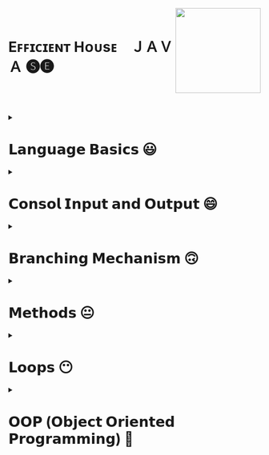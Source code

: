 <!-- THIS IS HEADER-->

**<div align="left"></div>** 

<img align="right" width="170" height="170" src="https://r.resimlink.com/p1b7w2.gif"/>

</br>

<div><h1 align="left">Eꜰꜰɪᴄɪᴇɴᴛ Hᴏᴜsᴇ⠀  ＪＡＶＡ 🅢🅔</h1></div>

### <h3 align="left"></h3> </br> </br> </br>

<!-- THIS IS HEADER END.-->




<!--########################################################################################################################-->
<!-- JAVA LANGUAGE BASİCS -->

<details>
     <summary align="left"> <h1>𝗟𝗮𝗻𝗴𝘂𝗮𝗴𝗲 𝗕𝗮𝘀𝗶𝗰𝘀 😃</h1></summary>
 
 ---

<!-- JAVA LANGUAGE BASİCS TUTORİALS -->     
     
<details>
     <summary> <h3>Language Basics Tutorials</h3></summary></br>
     
|𝗧𝘂𝘁𝗼𝗿𝗶𝗮𝗹𝘀 📚|
|--------|      
|[THIS IS SPACE](https://github.com/erenuygur/EfficientHouseJava/tree/main/src/lessons/languagebasics)|[Language Basics Tutorials](https://github.com/erenuygur/EfficientHouseJava/blob/main/src/lessons/languagebasics/PrimitiveTypes.java#L1)

</details>     

<!-- JAVA LANGUAGE BASİCS TUTORİALS END --> 
     
     
<details>
     <summary> <h3>Primitive Types</h3></summary>
  
<h5>

|𝙳𝚊𝚝𝚊 𝚁𝚊𝚗𝚐𝚎 📅|
|-----------|
|23.09.2022 ➖ 25.09.2022|

</h5>

|𝗧𝗼𝗽𝗶𝗰|𝗟𝗲𝘀𝘀𝗼𝗻'𝘀 𝗖𝗼𝗱𝗲𝘀|
|---------|-------------|      
[Primitive Types](https://github.com/erenuygur/EfficientHouseJava/tree/main/src/lessons/languagebasics)|[Lesson 1](https://github.com/erenuygur/EfficientHouseJava/blob/main/src/lessons/languagebasics/PrimitiveTypes.java#L1)

</details>


<details>
     <summary> <h3>Operators</h3></summary>

<h5>

|𝙳𝚊𝚝𝚊 𝚁𝚊𝚗𝚐𝚎 📅|
|-----------|
|01.10.2022 ➖ 02.10.2022|

</h5>

|𝗧𝗼𝗽𝗶𝗰|𝗟𝗲𝘀𝘀𝗼𝗻'𝘀 𝗖𝗼𝗱𝗲𝘀|      
|---------|-------------|    
[Operators](https://github.com/erenuygur/EfficientHouseJava/tree/main/src/lessons/languagebasics)|[Lesson 2](https://github.com/erenuygur/EfficientHouseJava/blob/main/src/lessons/languagebasics/Operators.java#L1) 

</br></br>


<h5>

|𝙳𝚊𝚝𝚊 𝚁𝚊𝚗𝚐𝚎 📅|
|-----------|
|08.10.2022 ➖ 09.10.2022|

</h5>

|𝗧𝗼𝗽𝗶𝗰|𝗟𝗲𝘀𝘀𝗼𝗻'𝘀 𝗖𝗼𝗱𝗲𝘀|      
|---------|-------------|    
[And Operators](https://github.com/erenuygur/EfficientHouseJava/tree/main/src/lessons/languagebasics)|[Lesson 3](https://github.com/erenuygur/EfficientHouseJava/blob/main/src/lessons/languagebasics/AndOperators.java#L1) 
[Or Operators](https://github.com/erenuygur/EfficientHouseJava/tree/main/src/lessons/languagebasics)|[Lesson 4](https://github.com/erenuygur/EfficientHouseJava/blob/main/src/lessons/languagebasics/OrOperators.java#L1) 

</br></br>


<h5>

|𝙳𝚊𝚝𝚊 𝚁𝚊𝚗𝚐𝚎 📅|
|-----------|
|15.10.2022 ➖ 16.10.2022|

</h5>

|𝗧𝗼𝗽𝗶𝗰|𝗟𝗲𝘀𝘀𝗼𝗻'𝘀 𝗖𝗼𝗱𝗲𝘀|      
|---------|-------------|  
[Ternary Operator](https://github.com/erenuygur/EfficientHouseJava/tree/main/src/lessons/languagebasics)|[Lesson 5](https://github.com/erenuygur/EfficientHouseJava/blob/main/src/lessons/languagebasics/TernaryOperator.java#L1)
     
     
<details>
     <summary> <h4>Operators Examples</h4></summary>
  
<h5>  
  
|𝙳𝚊𝚝𝚊 𝚁𝚊𝚗𝚐𝚎 📅|
|-----------| 
|01.10.2022 ➖ 16.10.2022|

</h5>

|𝗘𝘅𝗮𝗺𝗽𝗹𝗲𝘀 👨‍💻|    
|--------|   
[Example **- Ⅰ**](https://github.com/erenuygur/EfficientHouseJava/blob/main/src/lessons/languagebasics/OperatorsExample.java#L1)
     
</details>

</details>

     
<details>
     <summary> <h3>Expression and Assigment</h3></summary>

<h5>

|𝙳𝚊𝚝𝚊 𝚁𝚊𝚗𝚐𝚎 📅|
|-----------|
|22.10.2022 ➖ 23.10.2022|

</h5>

|𝗧𝗼𝗽𝗶𝗰|𝗟𝗲𝘀𝘀𝗼𝗻'𝘀 𝗖𝗼𝗱𝗲𝘀|     
|---------|-------------|      
[Expression and Assigment](https://github.com/erenuygur/EfficientHouseJava/tree/main/src/lessons/languagebasics)|[Lesson 6](https://github.com/erenuygur/EfficientHouseJava/blob/main/src/lessons/languagebasics/ExpressionsAndAssignment.java#L1)
     
</details>
     
---
     
</details>

<!--########################################################################################################################-->
<!-- JAVA LANGUAGE BASİCS END -->






<!--########################################################################################################################-->
<!-- JAVA CONSOL İNPUT OUTPUT -->

<details>
     <summary align="left"> <h1>𝗖𝗼𝗻𝘀𝗼𝗹 𝗜𝗻𝗽𝘂𝘁 𝗮𝗻𝗱 𝗢𝘂𝘁𝗽𝘂𝘁 😄</h1></summary>

---     

<!-- JAVA CONSOL İNPUT OUTPUT TUTORİALS -->       
     
<details>
     <summary> <h3>Consol Input and Output Tutorials</h3></summary>
   
|𝗧𝘂𝘁𝗼𝗿𝗶𝗮𝗹𝘀 📚|
|--------|      
|[THIS IS SPACE](https://github.com/erenuygur/EfficientHouseJava/tree/main/src/lessons/languagebasics)|[Consol Input and Output Tutorials](https://github.com/erenuygur/EfficientHouseJava/blob/main/src/lessons/languagebasics/PrimitiveTypes.java#L1)

</details>      

<!-- JAVA CONSOL İNPUT OUTPUT TUTORİALS END -->       
     
     
<details>
     <summary> <h3>String</h3></summary>

<h5>

|𝙳𝚊𝚝𝚊 𝚁𝚊𝚗𝚐𝚎 📅|
|-----------|
|29.10.2022 ➖ 30.10.2022|

</h5>

|𝗧𝗼𝗽𝗶𝗰|𝗟𝗲𝘀𝘀𝗼𝗻'𝘀 𝗖𝗼𝗱𝗲𝘀|
|---------|-------------|      
[String Class](https://github.com/erenuygur/EfficientHouseJava/tree/main/src/lessons/consolio)|[Lesson 7](https://github.com/erenuygur/EfficientHouseJava/blob/main/src/lessons/consolio/stringintro/StringClass.java#L1)
     
     
<details>
     <summary> <h3>String Methods</h3></summary>

<h5>

|𝙳𝚊𝚝𝚊 𝚁𝚊𝚗𝚐𝚎 📅|
|-----------|
|05.11.2022 ➖ 06.11.2022|

</h5>

|𝗧𝗼𝗽𝗶𝗰|𝗟𝗲𝘀𝘀𝗼𝗻'𝘀 𝗖𝗼𝗱𝗲𝘀|
|---------|-------------|       
[CharAt](https://github.com/erenuygur/EfficientHouseJava/tree/main/src/lessons/consolio)|[Lesson 8](https://github.com/erenuygur/EfficientHouseJava/blob/main/src/lessons/consolio/stringintro/ChartAt.java#L1)     
[CompareTo](https://github.com/erenuygur/EfficientHouseJava/tree/main/src/lessons/consolio)|[Lesson 9](https://github.com/erenuygur/EfficientHouseJava/blob/main/src/lessons/consolio/stringintro/CompareTo.java#L1)       
[Equals](https://github.com/erenuygur/EfficientHouseJava/tree/main/src/lessons/consolio)|[Lesson 10](https://github.com/erenuygur/EfficientHouseJava/blob/main/src/lessons/consolio/stringintro/Equals.java#L1)       
[Immutable](https://github.com/erenuygur/EfficientHouseJava/tree/main/src/lessons/consolio)|[Lesson 11](https://github.com/erenuygur/EfficientHouseJava/blob/main/src/lessons/consolio/stringintro/Immutable.java#L1)       
[IndexOf](https://github.com/erenuygur/EfficientHouseJava/tree/main/src/lessons/consolio)|[Lesson 12](https://github.com/erenuygur/EfficientHouseJava/blob/main/src/lessons/consolio/stringintro/IndexOf.java#L1)       
[Length](https://github.com/erenuygur/EfficientHouseJava/tree/main/src/lessons/consolio)|[Lesson 13](https://github.com/erenuygur/EfficientHouseJava/blob/main/src/lessons/consolio/stringintro/Length.java#L1)       
[SubString](https://github.com/erenuygur/EfficientHouseJava/tree/main/src/lessons/consolio)|[Lesson 14](https://github.com/erenuygur/EfficientHouseJava/blob/main/src/lessons/consolio/stringintro/SubString.java#L1)     
[Trim](https://github.com/erenuygur/EfficientHouseJava/tree/main/src/lessons/consolio)|[Lesson 15](https://github.com/erenuygur/EfficientHouseJava/blob/main/src/lessons/consolio/stringintro/Trim.java#L1)       
[UpperLowerCase](https://github.com/erenuygur/EfficientHouseJava/tree/main/src/lessons/consolio)|[Lesson 16](https://github.com/erenuygur/EfficientHouseJava/blob/main/src/lessons/consolio/stringintro/UpperLower.java#L1)
           
</details>
     
</details>

     
<details>
     <summary> <h3>Print Methods</h3></summary>

<h5>
   
|𝙳𝚊𝚝𝚊 𝚁𝚊𝚗𝚐𝚎 📅|
|-----------|
|05.11.2022 ➖ 06.11.2022|

</h5>

|𝗧𝗼𝗽𝗶𝗰|𝗟𝗲𝘀𝘀𝗼𝗻'𝘀 𝗖𝗼𝗱𝗲𝘀|
|---------|-------------|      
[Print Methods](https://github.com/erenuygur/EfficientHouseJava/tree/main/src/lessons/consolio)|[Lesson 17](https://github.com/erenuygur/EfficientHouseJava/blob/main/src/lessons/consolio/PrintMethods.java#L1) 

</details>

     
<details>
     <summary> <h3>Scanner Class</h3></summary>

<h5>

|𝙳𝚊𝚝𝚊 𝚁𝚊𝚗𝚐𝚎 📅|
|-----------|
|12.11.2022 ➖ 13.11.2022|

</h5> 
 
|𝗧𝗼𝗽𝗶𝗰|𝗟𝗲𝘀𝘀𝗼𝗻'𝘀 𝗖𝗼𝗱𝗲𝘀|
|---------|-------------|      
[Scanner Class](https://github.com/erenuygur/EfficientHouseJava/tree/main/src/lessons/consolio)|[Lesson 18](https://github.com/erenuygur/EfficientHouseJava/blob/main/src/lessons/consolio/ScannerClass.java#L1) 

     
<details>
     <summary> <h4>Scanner Examples</h4></summary>

<h5>

|𝙳𝚊𝚝𝚊 𝚁𝚊𝚗𝚐𝚎 📅|
|-----------|
|12.11.2022 ➖ 13.11.2022|

</h5>

|𝗘𝘅𝗮𝗺𝗽𝗹𝗲𝘀 👨‍💻|    
|---------|    
[Example **- Ⅰ**](https://github.com/erenuygur/EfficientHouseJava/blob/main/src/lessons/consolio/ScannerExamples.java#L1)

</details>     

</details>

---     
     
</details>

<!--########################################################################################################################-->
<!-- JAVA CONSOL İNPUT OUTPUT END -->






<!--########################################################################################################################-->
<!-- JAVA BRANCHING MECHANISM -->

<details>
     <summary align="left"> <h1>𝗕𝗿𝗮𝗻𝗰𝗵𝗶𝗻𝗴 𝗠𝗲𝗰𝗵𝗮𝗻𝗶𝘀𝗺 🙃</h1></summary>

---     
   
<!-- JAVA BRANCHİNG MECHANİSM TUTORİALS -->       
     
<details>
     <summary> <h3>Branching Mechanism Tutorials</h3></summary>
   
|𝗧𝘂𝘁𝗼𝗿𝗶𝗮𝗹𝘀 📚|
|-------------|      
[THIS IS SPACE](https://github.com/erenuygur/EfficientHouseJava/tree/main/src/lessons/languagebasics)|[Branching Mechanism Tutorials](https://github.com/erenuygur/EfficientHouseJava/blob/main/src/lessons/languagebasics/PrimitiveTypes.java#L1)

</details>
     
<!-- JAVA BRANCHİNG MECHANİSM TUTORİALS END -->       
 
     
<details>
     <summary> <h3>If - Else</h3></summary>   

<h5>

|𝙳𝚊𝚝𝚊 𝚁𝚊𝚗𝚐𝚎 📅| 
|-----------|     
|19.11.2022 ➖ 20.11.2022|     

</h5>

|𝗧𝗼𝗽𝗶𝗰|𝗟𝗲𝘀𝘀𝗼𝗻'𝘀 𝗖𝗼𝗱𝗲𝘀|
|---------|-------------|      
[If - Else](https://github.com/erenuygur/EfficientHouseJava/tree/main/src/lessons/flowcontrol)|[Lesson 19](https://github.com/erenuygur/EfficientHouseJava/blob/main/src/lessons/flowcontrol/ifelse/IfElse.java#L1)        
     
<details>
     <summary> <h4>If - Else Examples</h4></summary>
     
<h5>

|𝙳𝚊𝚝𝚊 𝚁𝚊𝚗𝚐𝚎 📅|
|-----------|
|19.11.2022 ➖ 20.11.2022|

</h5>

|𝗘𝘅𝗮𝗺𝗽𝗹𝗲𝘀 👨‍💻|    
|---------|    
[Example **- Ⅰ**](https://github.com/erenuygur/EfficientHouseJava/blob/main/src/lessons/flowcontrol/ifelse/IfElseExample.java#L1)
[Example **- Ⅱ**](https://github.com/erenuygur/EfficientHouseJava/blob/main/src/lessons/flowcontrol/ifelse/IfElseExample2.java#L1)
[Example **- Ⅲ**](https://github.com/erenuygur/EfficientHouseJava/blob/main/src/lessons/flowcontrol/ifelse/IfElseExample3.java#L1)
[Example **- Ⅳ**](https://github.com/erenuygur/EfficientHouseJava/blob/main/src/lessons/flowcontrol/ifelse/IfElseExample4.java#L1)

</details>

<details>
     <summary> <h3>Boolean Expressions</h3></summary>     

<h5>

|𝙳𝚊𝚝𝚊 𝚁𝚊𝚗𝚐𝚎 📅|
|-----------|
|19.11.2022 ➖ 20.11.2022|

</h5>

|𝗧𝗼𝗽𝗶𝗰|𝗟𝗲𝘀𝘀𝗼𝗻'𝘀 𝗖𝗼𝗱𝗲𝘀|
|---------|-------------|      
[Boolean Expressions](https://github.com/erenuygur/EfficientHouseJava/tree/main/src/lessons/flowcontrol)|[Lesson 20](https://github.com/erenuygur/EfficientHouseJava/blob/main/src/lessons/flowcontrol/ifelse/BooleanExpressions.java#L1)         
          
</details> 
             
</details>   

     
<details>
     <summary> <h3>Switch - Case</h3></summary>

<h5>

|𝙳𝚊𝚝𝚊 𝚁𝚊𝚗𝚐𝚎 📅|
|------------|
|26.11.2022 ➖ 27.11.2022|

</h5>

|𝗧𝗼𝗽𝗶𝗰|𝗟𝗲𝘀𝘀𝗼𝗻'𝘀 𝗖𝗼𝗱𝗲𝘀|
|---------|-------------|      
[Switch - Case](https://github.com/erenuygur/EfficientHouseJava/tree/main/src/lessons/flowcontrol)|[Lesson 21](https://github.com/erenuygur/EfficientHouseJava/blob/main/src/lessons/flowcontrol/switchcase/SwitchIntro.java#L1)              

<details>
     <summary> <h4>Switch - Case Examples</h4></summary>

<h5>

|𝙳𝚊𝚝𝚊 𝚁𝚊𝚗𝚐𝚎 📅|
|-----------|
|26.11.2022 ➖ 27.11.2022|

</h5>

|𝗘𝘅𝗮𝗺𝗽𝗹𝗲𝘀 👨‍💻|    
|---------|    
[Example **- Ⅰ**](https://github.com/erenuygur/EfficientHouseJava/blob/main/src/lessons/flowcontrol/switchcase/SwitchExample.java#L1)
[Example **- Ⅱ**](https://github.com/erenuygur/EfficientHouseJava/blob/main/src/lessons/flowcontrol/switchcase/SwitchExample2.java#L1)
[Example **- Ⅲ**](https://github.com/erenuygur/EfficientHouseJava/blob/main/src/lessons/flowcontrol/switchcase/MenuApp.java#L1)
[Example **- Ⅳ**](https://github.com/erenuygur/EfficientHouseJava/blob/main/src/lessons/flowcontrol/switchcase/LeapYear.java#L1)     

</details>
     
</details>

---
     
</details>

<!--########################################################################################################################-->
<!-- JAVA BRANCHING MECHANISM END -->





<!--########################################################################################################################-->
<!--JAVA METHODS -->

<details>
     <summary align="left"> <h1>𝗠𝗲𝘁𝗵𝗼𝗱𝘀 😐</h1></summary>

---
     
<!-- JAVA METHODS TUTORİALS -->

<details>
     <summary> <h3>Methods Tutorials</h3></summary>
   
|𝗧𝘂𝘁𝗼𝗿𝗶𝗮𝗹𝘀 📚|
|-------------|      
[THIS IS SPACE](https://github.com/erenuygur/EfficientHouseJava/tree/main/src/lessons/languagebasics)|[Methods Tutorials](https://github.com/erenuygur/EfficientHouseJava/blob/main/src/lessons/languagebasics/PrimitiveTypes.java#L1)

</details>     

<!-- JAVA METHODS TUTORİALS END -->      
     
     
<details>
     <summary> <h3>Methods</h3></summary>

<h5>

|𝙳𝚊𝚝𝚊 𝚁𝚊𝚗𝚐𝚎 📅|
|-----------|
|03.12.2022 ➖ 04.12.2022|

</h5>

|𝗧𝗼𝗽𝗶𝗰|𝗟𝗲𝘀𝘀𝗼𝗻'𝘀 𝗖𝗼𝗱𝗲𝘀|
|---------|-------------|      
[Methods Intro](https://github.com/erenuygur/EfficientHouseJava/tree/main/src/lessons/methods)|[Lesson 22](https://github.com/erenuygur/EfficientHouseJava/blob/main/src/lessons/methods/MethodIntro.java#L1)                    

<details>
     <summary> <h4>Methods Examples</h4></summary>

<h5>

|𝙳𝚊𝚝𝚊 𝚁𝚊𝚗𝚐𝚎 📅|
|-----------|
|03.12.2022 ➖ 04.12.2022|

</h5>

|𝗘𝘅𝗮𝗺𝗽𝗹𝗲𝘀 👨‍💻|    
|---------|    
[Example **- Ⅰ**](https://github.com/erenuygur/EfficientHouseJava/blob/main/src/lessons/methods/MethodIntroExample.java#L1)
     
</details>     
     
</details>

     
<details>
     <summary> <h3>Method Calling</h3></summary>
 
<h5> 
 
|𝙳𝚊𝚝𝚊 𝚁𝚊𝚗𝚐𝚎 📅|
|-----------|
|03.12.2022 ➖ 04.12.2022|

</h5>

|𝗧𝗼𝗽𝗶𝗰|𝗟𝗲𝘀𝘀𝗼𝗻'𝘀 𝗖𝗼𝗱𝗲𝘀|
|---------|-------------|      
[Method Calling](https://github.com/erenuygur/EfficientHouseJava/tree/main/src/lessons/methods)|[Lesson 23](https://github.com/erenuygur/EfficientHouseJava/blob/main/src/lessons/methods/MethodCalling.java#L1)                  
     
</details>
    
     
<details>
     <summary> <h3>Method with Parameters</h3></summary>
 
<h5> 
 
|𝙳𝚊𝚝𝚊 𝚁𝚊𝚗𝚐𝚎 📅| 
|-----------|
|03.12.2022 ➖ 04.12.2022|

</h5>
 
|𝗧𝗼𝗽𝗶𝗰|𝗟𝗲𝘀𝘀𝗼𝗻'𝘀 𝗖𝗼𝗱𝗲𝘀|
|---------|-------------|      
[Method with Parameters](https://github.com/erenuygur/EfficientHouseJava/tree/main/src/lessons/methods)|[Lesson 24](https://github.com/erenuygur/EfficientHouseJava/blob/main/src/lessons/methods/MethodsWithParameters.java#L1)                  
     
</details>       
     
     
<details>
     <summary> <h3>Void Type Methods</h3></summary>

<h5>

|𝙳𝚊𝚝𝚊 𝚁𝚊𝚗𝚐𝚎 📅|
|-----------|
|03.12.2022 ➖ 04.12.2022|

</h5>

|𝗧𝗼𝗽𝗶𝗰|𝗟𝗲𝘀𝘀𝗼𝗻'𝘀 𝗖𝗼𝗱𝗲𝘀|
|---------|-------------|      
[Void Type Methods](https://github.com/erenuygur/EfficientHouseJava/tree/main/src/lessons/methods)|[Lesson 25](https://github.com/erenuygur/EfficientHouseJava/blob/main/src/lessons/methods/VoidTypeMethods.java#L1)                  
     
</details>  
     

<details>
     <summary> <h3>Return Type Methods</h3></summary>

<h5>

|𝙳𝚊𝚝𝚊 𝚁𝚊𝚗𝚐𝚎 📅|
|-----------|
|10.12.2022 ➖ 11.12.2022|

</h5>

|𝗧𝗼𝗽𝗶𝗰|𝗟𝗲𝘀𝘀𝗼𝗻'𝘀 𝗖𝗼𝗱𝗲𝘀|
|---------|-------------|      
[Return Type Methods](https://github.com/erenuygur/EfficientHouseJava/tree/main/src/lessons/methods)|[Lesson 26](https://github.com/erenuygur/EfficientHouseJava/blob/main/src/lessons/methods/ReturnTypeMethods.java#L1)                  
     
</details>      
   

<details>
     <summary> <h3>Methods Overloading</h3></summary>

<h5>

|𝙳𝚊𝚝𝚊 𝚁𝚊𝚗𝚐𝚎 📅|
|-----------|
|18.02.2023 ➖ 19.02.2023|

</h5>

|𝗧𝗼𝗽𝗶𝗰|𝗟𝗲𝘀𝘀𝗼𝗻'𝘀 𝗖𝗼𝗱𝗲𝘀|
|---------|-------------|      
[Methods Overloading](https://github.com/erenuygur/EfficientHouseJava/tree/main/src/lessons/methods)|[Lesson 27](https://github.com/erenuygur/EfficientHouseJava/blob/main/src/lessons/methods/methodoverloading/MethodOverloading.java#L1)                  

<details>
     <summary> <h4>Methods Overloading Examples</h4></summary>

<h5>

|𝙳𝚊𝚝𝚊 𝚁𝚊𝚗𝚐𝚎 📅|
|-----------|
|25.02.2023 ➖ 26.02.2023|

</h5>

|𝗘𝘅𝗮𝗺𝗽𝗹𝗲𝘀 👨‍💻|    
|---------|    
[Example **- Ⅰ**](https://github.com/erenuygur/EfficientHouseJava/blob/main/src/lessons/methods/methodoverloading/Example1.java#L1)
[Example **- Ⅱ**](https://github.com/erenuygur/EfficientHouseJava/blob/main/src/lessons/methods/methodoverloading/Example2.java#L1)     
     
</details>     
          
     
</details>      

---     
     
</details>

</details>

<!--########################################################################################################################-->
<!--JAVA METHODS END -->






<!--########################################################################################################################-->
<!--JAVA FOR - WHİLE - DO WHİLE LOOPS -->  

<details>
     <summary align="left"> <h1>𝗟𝗼𝗼𝗽𝘀 😶</h1></summary>

---
     
<!-- JAVA LOOPS TUTORİALS -->

<details>
     <summary> <h3>Loops Tutorials</h3></summary>
   
|𝗧𝘂𝘁𝗼𝗿𝗶𝗮𝗹𝘀 📚|
|------------|      
[THIS IS SPACE](https://github.com/erenuygur/EfficientHouseJava/tree/main/src/lessons/languagebasics)|[Loops Tutorials](https://github.com/erenuygur/EfficientHouseJava/blob/main/src/lessons/languagebasics/PrimitiveTypes.java#L1)

</details>     

<!-- JAVA LOOPS TUTORİALS END --> 
     
     
<details>
     <summary> <h3>For</h3></summary>
     
<h5> 

|𝙳𝚊𝚝𝚊 𝚁𝚊𝚗𝚐𝚎 📅|
|-----------|
|17.12.2022 ➖ 18.12.2022|

</h5>

|𝗧𝗼𝗽𝗶𝗰|𝗟𝗲𝘀𝘀𝗼𝗻'𝘀 𝗖𝗼𝗱𝗲𝘀|
|---------|-------------|      
[For Intro](https://github.com/erenuygur/EfficientHouseJava/tree/main/src/lessons/loops)|[Lesson 28](https://github.com/erenuygur/EfficientHouseJava/blob/main/src/lessons/loops/forloops/ForIntro.java#L1)     


<details>
     <summary> <h4>For Examples</h4></summary>
     
<h5>

|𝙳𝚊𝚝𝚊 𝚁𝚊𝚗𝚐𝚎 📅|
|-----------|    
|17.12.2022 ➖ 28.12.2022|

</h5>

|𝗘𝘅𝗮𝗺𝗽𝗹𝗲𝘀 👨‍💻|    
|---------|    
[Example **- Ⅰ**](https://github.com/erenuygur/EfficientHouseJava/blob/main/src/lessons/loops/forloops/ForExample1.java#L1)
[Example **- Ⅱ**](https://github.com/erenuygur/EfficientHouseJava/blob/main/src/lessons/loops/forloops/ForExample2.java#L1)
[Example **- Ⅲ**](https://github.com/erenuygur/EfficientHouseJava/blob/main/src/lessons/loops/forloops/ForExample3.java#L1)
[Example **- Ⅳ**](https://github.com/erenuygur/EfficientHouseJava/blob/main/src/lessons/loops/forloops/ForExample4.java#L1)
[Example **- Ⅴ**](https://github.com/erenuygur/EfficientHouseJava/blob/main/src/lessons/loops/forloops/ForExample5.java#L1)
[Example **- Ⅵ**](https://github.com/erenuygur/EfficientHouseJava/blob/main/src/lessons/loops/forloops/ForExample6.java#L1)
[Example **- Ⅶ**](https://github.com/erenuygur/EfficientHouseJava/blob/main/src/lessons/loops/forloops/ForExample7.java#L1)
[Example **- Ⅷ**](https://github.com/erenuygur/EfficientHouseJava/blob/main/src/lessons/loops/forloops/ForExample8.java#L1)   
[Example **- Ⅸ**](https://github.com/erenuygur/EfficientHouseJava/blob/main/src/lessons/loops/forloops/ForExample9.java#L1)  

</details>
     
</details>
     
     
<details>
     <summary> <h3>While</h3></summary>

<h5>

|𝙳𝚊𝚝𝚊 𝚁𝚊𝚗𝚐𝚎 📅|
|-----------|
|24.12.2022 ➖ 25.12.2022|

</h5>

|𝗧𝗼𝗽𝗶𝗰|𝗟𝗲𝘀𝘀𝗼𝗻'𝘀 𝗖𝗼𝗱𝗲𝘀|
|---------|-------------|      
[While Intro](https://github.com/erenuygur/EfficientHouseJava/tree/main/src/lessons/loops)|[Lesson 29](https://github.com/erenuygur/EfficientHouseJava/blob/main/src/lessons/loops/whileloops/WhileIntro.java#L1)     
    

<details>
     <summary> <h4>While Examples</h4></summary>

<h5>

|𝙳𝚊𝚝𝚊 𝚁𝚊𝚗𝚐𝚎 📅|
|-----------|
|24.12.2022 ➖ 25.12.2022|

</h5>

|𝗘𝘅𝗮𝗺𝗽𝗹𝗲𝘀 👨‍💻|    
|---------|    
[Example **- Ⅰ**](https://github.com/erenuygur/EfficientHouseJava/blob/main/src/lessons/loops/whileloops/WhileExample.java#L1)
[Example **- Ⅱ**](https://github.com/erenuygur/EfficientHouseJava/blob/main/src/lessons/loops/whileloops/WhileExample2.java#L1)
[Example **- Ⅲ**](https://github.com/erenuygur/EfficientHouseJava/blob/main/src/lessons/loops/whileloops/WhileExample3.java#L1)
[Example **- Ⅳ**](https://github.com/erenuygur/EfficientHouseJava/blob/main/src/lessons/loops/whileloops/WhileExample4.java#L1)
[Example **- Ⅴ**](https://github.com/erenuygur/EfficientHouseJava/blob/main/src/lessons/loops/whileloops/WhileExample5.java#L1)
[Example **- Ⅵ**](https://github.com/erenuygur/EfficientHouseJava/blob/main/src/lessons/loops/whileloops/WhileExample6.java#L1)
[Example **- Ⅶ**](https://github.com/erenuygur/EfficientHouseJava/blob/main/src/lessons/loops/whileloops/WhileExample7.java#L1)
     
</details>
   
     
<details>
     <summary> <h3>Infinity Loops</h3></summary>
     
<h5> 

|𝙳𝚊𝚝𝚊 𝚁𝚊𝚗𝚐𝚎 📅| 
|-----------|
|24.12.2022 ➖ 25.12.2022|

</h5>

|𝗧𝗼𝗽𝗶𝗰|𝗟𝗲𝘀𝘀𝗼𝗻'𝘀 𝗖𝗼𝗱𝗲𝘀|
|---------|-------------|      
[Infinity Loops](https://github.com/erenuygur/EfficientHouseJava/tree/main/src/lessons/loops)|[Lesson 30](https://github.com/erenuygur/EfficientHouseJava/blob/main/src/lessons/loops/whileloops/InfinityLoopWithWhile.java#L1)         
     
</details>       
     
</details>     

     
<details>
     <summary> <h3>Do While</h3></summary>
     
<h5>

|𝙳𝚊𝚝𝚊 𝚁𝚊𝚗𝚐𝚎 📅|
|-----------|
|24.12.2022 ➖ 25.12.2022|

</h5> 

|𝗧𝗼𝗽𝗶𝗰|𝗟𝗲𝘀𝘀𝗼𝗻'𝘀 𝗖𝗼𝗱𝗲𝘀|
|---------|-------------|      
[Do While Intro](https://github.com/erenuygur/EfficientHouseJava/tree/main/src/lessons/loops)|[Lesson 31](https://github.com/erenuygur/EfficientHouseJava/blob/main/src/lessons/loops/dowhileloops/DoWhileIntro.java#L1)             


<details>
     <summary> <h4>Do While Examples</h4></summary>

<h5>

|𝙳𝚊𝚝𝚊 𝚁𝚊𝚗𝚐𝚎 📅|
|-----------|
|24.12.2022 ➖ 25.12.2022|

</h5>

|𝗘𝘅𝗮𝗺𝗽𝗹𝗲𝘀 👨‍💻|    
|---------|    
[Example **- Ⅰ**](https://github.com/erenuygur/EfficientHouseJava/blob/main/src/lessons/loops/dowhileloops/DoWhileExample.java#L1)
     
</details>
     
</details>


<details>
     <summary> <h3>Continue - Break</h3></summary>        

<h5>

|𝙳𝚊𝚝𝚊 𝚁𝚊𝚗𝚐𝚎 📅|
|-----------|
|17.12.2022 ➖ 18.12.2022|

</h5>

|𝗧𝗼𝗽𝗶𝗰|𝗟𝗲𝘀𝘀𝗼𝗻'𝘀 𝗖𝗼𝗱𝗲𝘀|
|---------|-------------|      
[Continue ](https://github.com/erenuygur/EfficientHouseJava/tree/main/src/lessons/loops)|[Lesson 32](https://github.com/erenuygur/EfficientHouseJava/blob/main/src/lessons/loops/ContinueExample.java#L1)             
[Break ](https://github.com/erenuygur/EfficientHouseJava/tree/main/src/lessons/loops)|[Lesson 33](https://github.com/erenuygur/EfficientHouseJava/blob/main/src/lessons/loops/BreakIntro.java#L1)         
[Labeled Break ](https://github.com/erenuygur/EfficientHouseJava/tree/main/src/lessons/loops)|[Lesson 34](https://github.com/erenuygur/EfficientHouseJava/blob/main/src/lessons/loops/LabeledBreak.java#L1)          

     
<details>
     <summary> <h4>Break Examples</h4></summary>

<h5>

|𝙳𝚊𝚝𝚊 𝚁𝚊𝚗𝚐𝚎 📅|
|-----------|
|17.12.2022 ➖ 18.12.2022|

</h5>

|𝗘𝘅𝗮𝗺𝗽𝗹𝗲𝘀 👨‍💻|    
|---------|    
[Example **- Ⅰ**](https://github.com/erenuygur/EfficientHouseJava/blob/main/src/lessons/loops/Break.java#L1)

</details>
     
</details>     
     
---     
     
</details>

<!--########################################################################################################################-->
<!--JAVA FOR - WHİLE - DO WHİLE LOOPS END -->  






<!--########################################################################################################################-->
<!--JAVA OOP (Object Oriented Programming) -->


<details>
     <summary align="left"> <h1>𝗢𝗢𝗣 (𝗢𝗯𝗷𝗲𝗰𝘁 𝗢𝗿𝗶𝗲𝗻𝘁𝗲𝗱 𝗣𝗿𝗼𝗴𝗿𝗮𝗺𝗺𝗶𝗻𝗴) 😬</h1></summary>

---
     
<!-- JAVA OOP TUTORİALS -->


<details>
     <summary> <h3>OOP Tutorials</h3></summary>
   
|𝗧𝘂𝘁𝗼𝗿𝗶𝗮𝗹𝘀 📚|
|-------------|      
[THIS IS SPACE](https://github.com/erenuygur/EfficientHouseJava/tree/main/src/lessons/languagebasics)|[OOP Tutorials](https://github.com/erenuygur/EfficientHouseJava/blob/main/src/lessons/languagebasics/PrimitiveTypes.java#L1)

</details>     

<!-- JAVA OOP TUTORİALS END -->      
     
     
<details>
     <summary> <h3>Basics</h3></summary>

<h5>

|𝙳𝚊𝚝𝚊 𝚁𝚊𝚗𝚐𝚎 📅|
|-----------|
|07.01.2023 ➖ 08.01.2023|

</h5>

|𝗧𝗼𝗽𝗶𝗰|𝗟𝗲𝘀𝘀𝗼𝗻'𝘀 𝗖𝗼𝗱𝗲𝘀|
|---------|-------------|      
[User Defined Type](https://github.com/erenuygur/EfficientHouseJava/tree/main/src/lessons/oop/basics)|[Lesson 35](https://github.com/erenuygur/EfficientHouseJava/blob/main/src/lessons/oop/basics/UserDefinedType.java#L1)             
[Class Members](https://github.com/erenuygur/EfficientHouseJava/tree/main/src/lessons/oop/basics)|[Lesson 36](https://github.com/erenuygur/EfficientHouseJava/blob/main/src/lessons/oop/basics/ClassMembers.java#L1)          
[Cast](https://github.com/erenuygur/EfficientHouseJava/tree/main/src/lessons/oop/basics)|[Lesson 37](https://github.com/erenuygur/EfficientHouseJava/blob/main/src/lessons/oop/basics/Cast.java#L1)              
[Defaults](https://github.com/erenuygur/EfficientHouseJava/tree/main/src/lessons/oop/basics)|[Lesson 38](https://github.com/erenuygur/EfficientHouseJava/blob/main/src/lessons/oop/basics/Defaults.java#L1)          
     

<details>     
     <summary> <h4>Basics Examples</h4></summary>
     
<h5>

|𝙳𝚊𝚝𝚊 𝚁𝚊𝚗𝚐𝚎 📅|  
|----------|
|07.01.2023 ➖ 08.01.2023|

</h5>

|𝗘𝘅𝗮𝗺𝗽𝗹𝗲𝘀 👨‍💻|    
|---------|    
[Example **- Ⅰ**](https://github.com/erenuygur/EfficientHouseJava/blob/main/src/lessons/oop/basics/Example1.java#L1)     

</details>
    
     
<details>     
     <summary> <h3>Stack - Heap</h3></summary>
     
<h5>

|𝙳𝚊𝚝𝚊 𝚁𝚊𝚗𝚐𝚎 📅| 
|-----------|
|14.01.2023 ➖ 15.01.2023|

</h5> 
 
|𝗧𝗼𝗽𝗶𝗰|𝗟𝗲𝘀𝘀𝗼𝗻'𝘀 𝗖𝗼𝗱𝗲𝘀|
|---------|-------------|      
[Stack](https://github.com/erenuygur/EfficientHouseJava/tree/main/src/lessons/oop/basics)|[Lesson 39](https://github.com/erenuygur/EfficientHouseJava/blob/main/src/lessons/oop/basics/StackExample.java#L1)
[Heap](https://github.com/erenuygur/EfficientHouseJava/tree/main/src/lessons/oop/basics)|[Lesson 40](https://github.com/erenuygur/EfficientHouseJava/blob/main/src/lessons/oop/basics/Heap.java#L1) 
     
</details>      

     
<details>
     <summary> <h3>References and Object</h3></summary>
 
<h5>

|𝙳𝚊𝚝𝚊 𝚁𝚊𝚗𝚐𝚎 📅|
|-----------|
|14.01.2023 ➖ 15.01.2023|

</h5>
 
|𝗧𝗼𝗽𝗶𝗰|𝗟𝗲𝘀𝘀𝗼𝗻'𝘀 𝗖𝗼𝗱𝗲𝘀|
|---------|-------------|      
[Two Reference One Instance](https://github.com/erenuygur/EfficientHouseJava/tree/main/src/lessons/oop/basics)|[Lesson 41](https://github.com/erenuygur/EfficientHouseJava/blob/main/src/lessons/oop/basics/examples/TwoReferenceOneInstance.java#L1) 
[References and Object](https://github.com/erenuygur/EfficientHouseJava/tree/main/src/lessons/oop/basics)|[Lesson 42](https://github.com/erenuygur/EfficientHouseJava/blob/main/src/lessons/oop/basics/examples/ReferanceAndObject.java#L1)    

     
<details>     
     <summary> <h4>References and Object Examples</h4></summary>

<h5>

|𝙳𝚊𝚝𝚊 𝚁𝚊𝚗𝚐𝚎 📅|
|-----------|
|07.01.2023 ➖ 15.01.2023|

</h5>

|𝗘𝘅𝗮𝗺𝗽𝗹𝗲𝘀 👨‍💻|    
|---------|    
[Example **- Ⅰ**](https://github.com/erenuygur/EfficientHouseJava/blob/main/src/lessons/oop/basics/examples/Tricky.java#L1)         
[Example **- Ⅱ**](https://github.com/erenuygur/EfficientHouseJava/blob/main/src/lessons/oop/basics/examples/date/DateUtil.java#L1)       
[Example **- Ⅲ**](https://github.com/erenuygur/EfficientHouseJava/blob/main/src/lessons/oop/basics/examples/EquationSolver.java#L1)  
[Example **- Ⅳ**](https://github.com/erenuygur/EfficientHouseJava/blob/main/src/lessons/oop/basics/examples/point/Point.java#L1) 

</details>     

</details>
  
  
<details>     
     <summary> <h3>Statics</h3></summary>     

<h5>

|𝙳𝚊𝚝𝚊 𝚁𝚊𝚗𝚐𝚎 📅|
|-----------|
|21.01.2023 ➖ 22.01.2023|

</h5>

|𝗧𝗼𝗽𝗶𝗰|𝗟𝗲𝘀𝘀𝗼𝗻'𝘀 𝗖𝗼𝗱𝗲𝘀|
|---------|-------------|      
[Statics](https://github.com/erenuygur/EfficientHouseJava/tree/main/src/lessons/oop/basics)|[Lesson 43](https://github.com/erenuygur/EfficientHouseJava/blob/main/src/lessons/oop/basics/statics/Intro.java#L1)      

     
<details>     
     <summary> <h4>Statics Examples</h4></summary>

<h5>

|𝙳𝚊𝚝𝚊 𝚁𝚊𝚗𝚐𝚎 📅|
|-----------|
|21.01.2023 ➖ 22.01.2023|

</h5>

|𝗘𝘅𝗮𝗺𝗽𝗹𝗲𝘀 👨‍💻|    
|---------|    
[Example **- Ⅰ**](https://github.com/erenuygur/EfficientHouseJava/blob/main/src/lessons/oop/basics/statics/GameApp.java#L1)            

</details>         
     
</details>    


<details>     
     <summary> <h3>Non-Statics</h3></summary>     

<h5>

|𝙳𝚊𝚝𝚊 𝚁𝚊𝚗𝚐𝚎 📅|
|-----------|
|21.01.2023 ➖ 22.01.2023|

</h5>

|𝗧𝗼𝗽𝗶𝗰|𝗟𝗲𝘀𝘀𝗼𝗻'𝘀 𝗖𝗼𝗱𝗲𝘀|
|---------|-------------|      
[Non-Statics](https://github.com/erenuygur/EfficientHouseJava/tree/main/src/lessons/oop/basics)|[Lesson 44](https://github.com/erenuygur/EfficientHouseJava/blob/main/src/lessons/oop/basics/nonstatics/Intro.java#L1)      

     
<details>     
     <summary> <h4>Non-Statics Examples</h4></summary>

<h5>

|𝙳𝚊𝚝𝚊 𝚁𝚊𝚗𝚐𝚎 📅|
|-----------|
|21.01.2023 ➖ 22.01.2023|

</h5>

|𝗘𝘅𝗮𝗺𝗽𝗹𝗲𝘀 👨‍💻|    
|---------|    
[Example **- Ⅰ**](https://github.com/erenuygur/EfficientHouseJava/blob/main/src/lessons/oop/basics/nonstatics/Example.java#L1)           
[Example **- Ⅱ**](https://github.com/erenuygur/EfficientHouseJava/blob/main/src/lessons/oop/basics/nonstatics/Example1.java#L1)        
[Example **- Ⅲ**](https://github.com/erenuygur/EfficientHouseJava/blob/main/src/lessons/oop/basics/nonstatics/Example2.java#L1)
[Example **- Ⅳ**](https://github.com/erenuygur/EfficientHouseJava/blob/main/src/lessons/oop/basics/nonstatics/Example3.java#L1)     

</details>         
     
</details>    

     
<details>     
     <summary> <h3>Random Class</h3></summary>   
     
<h5>

|𝙳𝚊𝚝𝚊 𝚁𝚊𝚗𝚐𝚎 📅|
|-----------|
|27.01.2023 ➖ 28.01.2023|

</h5> 

|𝗧𝗼𝗽𝗶𝗰|𝗟𝗲𝘀𝘀𝗼𝗻'𝘀 𝗖𝗼𝗱𝗲𝘀|
|---------|-------------|      
[Random Class](https://github.com/erenuygur/EfficientHouseJava/tree/main/src/lessons/oop/basics)|[Lesson 45](https://github.com/erenuygur/EfficientHouseJava/blob/main/src/lessons/oop/basics/randomclass/Intro.java#L1)      

     
<details>     
     <summary> <h4>Random Class Examples</h4></summary>

<h5>

|𝙳𝚊𝚝𝚊 𝚁𝚊𝚗𝚐𝚎 📅|
|-----------|
|27.01.2023 ➖ 28.01.2023|

</h5>

|𝗘𝘅𝗮𝗺𝗽𝗹𝗲𝘀 👨‍💻|    
|---------|    
[Example **- Ⅰ**](https://github.com/erenuygur/EfficientHouseJava/blob/main/src/lessons/oop/basics/randomclass/Example.java#L1)           
[Example **- Ⅱ**](https://github.com/erenuygur/EfficientHouseJava/blob/main/src/lessons/oop/basics/randomclass/Example1.java#L1)        
[Example **- Ⅲ**](https://github.com/erenuygur/EfficientHouseJava/blob/main/src/lessons/oop/basics/randomclass/Example2.java#L1)
[Example **- Ⅳ**](https://github.com/erenuygur/EfficientHouseJava/blob/main/src/lessons/oop/basics/randomclass/CoinSimulationApp.java#L1)
[Example **- Ⅴ**](https://github.com/erenuygur/EfficientHouseJava/blob/main/src/lessons/oop/basics/randomclass/SameTwoDiceAppSimple.java#L1)
     
</br> </br>     

     
<h5>

|𝙳𝚊𝚝𝚊 𝚁𝚊𝚗𝚐𝚎 📅|
|-----------|
|02.02.2023 ➖ 03.02.2023|

</h5>

|𝗦𝗲𝗲𝗱 𝗘𝘅𝗮𝗺𝗽𝗹𝗲𝘀 👨‍💻|    
|---------| 
[Example **- Ⅵ**](https://github.com/erenuygur/EfficientHouseJava/blob/main/src/lessons/oop/basics/randomclass/Seed.java#L1)

</details>         
     
</details>    


<details>     
     <summary> <h3>Constructors</h3></summary>   
     
<h5>

|𝙳𝚊𝚝𝚊 𝚁𝚊𝚗𝚐𝚎 📅|
|-----------|
|25.02.2023 ➖ 26.02.2023|

</h5> 

|𝗧𝗼𝗽𝗶𝗰|𝗟𝗲𝘀𝘀𝗼𝗻'𝘀 𝗖𝗼𝗱𝗲𝘀|
|---------|-------------|      
[Constructors](https://github.com/erenuygur/EfficientHouseJava/tree/main/src/lessons/oop/basics)|[Lesson 46](https://github.com/erenuygur/EfficientHouseJava/blob/main/src/lessons/oop/basics/constructors/Intro.java#L1)      

<details>     
     <summary> <h4>Constructors Example</h4></summary>

<h5>

|𝙳𝚊𝚝𝚊 𝚁𝚊𝚗𝚐𝚎 📅|
|-----------|
|11.03.2023 ➖ 12.03.2023|

</h5>

|𝗘𝘅𝗮𝗺𝗽𝗹𝗲𝘀 👨‍💻|    
|---------|    
[Basic Shopping App](https://github.com/erenuygur/EfficientHouseJava/tree/main/src/lessons/oop/basics/constructors/basicshoppingapp)           
   
</details>      

</details>     

</details>         




---     

</details>    



<!--########################################################################################################################-->
<!--JAVA OOP (Object Oriented Programming) END -->


<!--TO BE CONTİUNED-->
